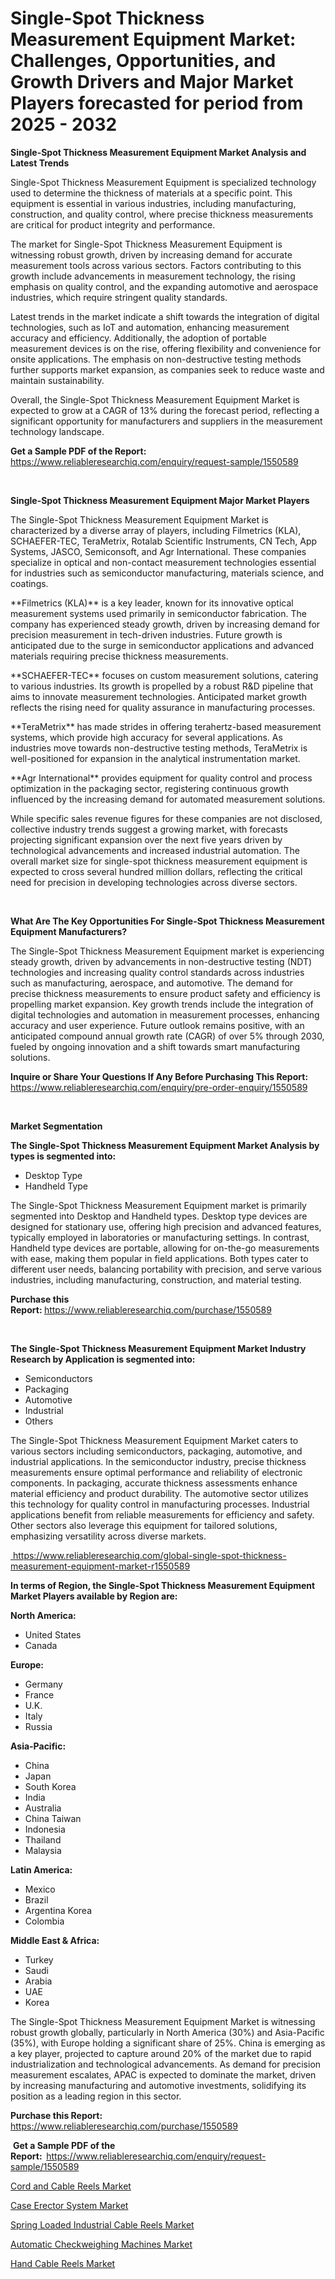 <p><h1>Single-Spot Thickness Measurement Equipment Market: Challenges, Opportunities, and Growth Drivers and Major Market Players forecasted for period from 2025 - 2032</h1></p><p><strong>Single-Spot Thickness Measurement Equipment Market Analysis and Latest Trends</strong></p>
<p><p>Single-Spot Thickness Measurement Equipment is specialized technology used to determine the thickness of materials at a specific point. This equipment is essential in various industries, including manufacturing, construction, and quality control, where precise thickness measurements are critical for product integrity and performance. </p><p>The market for Single-Spot Thickness Measurement Equipment is witnessing robust growth, driven by increasing demand for accurate measurement tools across various sectors. Factors contributing to this growth include advancements in measurement technology, the rising emphasis on quality control, and the expanding automotive and aerospace industries, which require stringent quality standards. </p><p>Latest trends in the market indicate a shift towards the integration of digital technologies, such as IoT and automation, enhancing measurement accuracy and efficiency. Additionally, the adoption of portable measurement devices is on the rise, offering flexibility and convenience for onsite applications. The emphasis on non-destructive testing methods further supports market expansion, as companies seek to reduce waste and maintain sustainability. </p><p>Overall, the Single-Spot Thickness Measurement Equipment Market is expected to grow at a CAGR of 13% during the forecast period, reflecting a significant opportunity for manufacturers and suppliers in the measurement technology landscape.</p></p>
<p><strong>Get a Sample PDF of the Report:&nbsp;</strong> <a href="https://www.reliableresearchiq.com/enquiry/request-sample/1550589?utm_campaign=1876&utm_medium=2&utm_source=Github&utm_content=ia&utm_term=11042025&utm_id=single-spot-thickness-measurement-equipment">https://www.reliableresearchiq.com/enquiry/request-sample/1550589</a></p>
<p>&nbsp;</p>
<p><strong>Single-Spot Thickness Measurement Equipment Major Market Players</strong></p>
<p><p>The Single-Spot Thickness Measurement Equipment Market is characterized by a diverse array of players, including Filmetrics (KLA), SCHAEFER-TEC, TeraMetrix, Rotalab Scientific Instruments, CN Tech, App Systems, JASCO, Semiconsoft, and Agr International. These companies specialize in optical and non-contact measurement technologies essential for industries such as semiconductor manufacturing, materials science, and coatings.</p><p>**Filmetrics (KLA)** is a key leader, known for its innovative optical measurement systems used primarily in semiconductor fabrication. The company has experienced steady growth, driven by increasing demand for precision measurement in tech-driven industries. Future growth is anticipated due to the surge in semiconductor applications and advanced materials requiring precise thickness measurements.</p><p>**SCHAEFER-TEC** focuses on custom measurement solutions, catering to various industries. Its growth is propelled by a robust R&D pipeline that aims to innovate measurement technologies. Anticipated market growth reflects the rising need for quality assurance in manufacturing processes.</p><p>**TeraMetrix** has made strides in offering terahertz-based measurement systems, which provide high accuracy for several applications. As industries move towards non-destructive testing methods, TeraMetrix is well-positioned for expansion in the analytical instrumentation market.</p><p>**Agr International** provides equipment for quality control and process optimization in the packaging sector, registering continuous growth influenced by the increasing demand for automated measurement solutions.</p><p>While specific sales revenue figures for these companies are not disclosed, collective industry trends suggest a growing market, with forecasts projecting significant expansion over the next five years driven by technological advancements and increased industrial automation. The overall market size for single-spot thickness measurement equipment is expected to cross several hundred million dollars, reflecting the critical need for precision in developing technologies across diverse sectors.</p></p>
<p>&nbsp;</p>
<p><strong>What Are The Key Opportunities For Single-Spot Thickness Measurement Equipment Manufacturers?</strong></p>
<p><p>The Single-Spot Thickness Measurement Equipment market is experiencing steady growth, driven by advancements in non-destructive testing (NDT) technologies and increasing quality control standards across industries such as manufacturing, aerospace, and automotive. The demand for precise thickness measurements to ensure product safety and efficiency is propelling market expansion. Key growth trends include the integration of digital technologies and automation in measurement processes, enhancing accuracy and user experience. Future outlook remains positive, with an anticipated compound annual growth rate (CAGR) of over 5% through 2030, fueled by ongoing innovation and a shift towards smart manufacturing solutions.</p></p>
<p><strong>Inquire or Share Your Questions If Any Before Purchasing This Report:</strong> <a href="https://www.reliableresearchiq.com/enquiry/pre-order-enquiry/1550589?utm_campaign=1876&utm_medium=2&utm_source=Github&utm_content=ia&utm_term=11042025&utm_id=single-spot-thickness-measurement-equipment">https://www.reliableresearchiq.com/enquiry/pre-order-enquiry/1550589</a></p>
<p>&nbsp;</p>
<p><strong>Market Segmentation</strong></p>
<p><strong>The Single-Spot Thickness Measurement Equipment Market Analysis by types is segmented into:</strong></p>
<p><ul><li>Desktop Type</li><li>Handheld Type</li></ul></p>
<p><p>The Single-Spot Thickness Measurement Equipment market is primarily segmented into Desktop and Handheld types. Desktop type devices are designed for stationary use, offering high precision and advanced features, typically employed in laboratories or manufacturing settings. In contrast, Handheld type devices are portable, allowing for on-the-go measurements with ease, making them popular in field applications. Both types cater to different user needs, balancing portability with precision, and serve various industries, including manufacturing, construction, and material testing.</p></p>
<p><strong>Purchase this Report:&nbsp;</strong><a href="https://www.reliableresearchiq.com/purchase/1550589?utm_campaign=1876&utm_medium=2&utm_source=Github&utm_content=ia&utm_term=11042025&utm_id=single-spot-thickness-measurement-equipment">https://www.reliableresearchiq.com/purchase/1550589</a></p>
<p>&nbsp;</p>
<p><strong>The Single-Spot Thickness Measurement Equipment Market Industry Research by Application is segmented into:</strong></p>
<p><ul><li>Semiconductors</li><li>Packaging</li><li>Automotive</li><li>Industrial</li><li>Others</li></ul></p>
<p><p>The Single-Spot Thickness Measurement Equipment Market caters to various sectors including semiconductors, packaging, automotive, and industrial applications. In the semiconductor industry, precise thickness measurements ensure optimal performance and reliability of electronic components. In packaging, accurate thickness assessments enhance material efficiency and product durability. The automotive sector utilizes this technology for quality control in manufacturing processes. Industrial applications benefit from reliable measurements for efficiency and safety. Other sectors also leverage this equipment for tailored solutions, emphasizing versatility across diverse markets.</p></p>
<p><a href="https://www.reliableresearchiq.com/global-single-spot-thickness-measurement-equipment-market-r1550589?utm_campaign=1876&utm_medium=2&utm_source=Github&utm_content=ia&utm_term=11042025&utm_id=single-spot-thickness-measurement-equipment">&nbsp;https://www.reliableresearchiq.com/global-single-spot-thickness-measurement-equipment-market-r1550589</a></p>
<p><strong>In terms of Region, the Single-Spot Thickness Measurement Equipment Market Players available by Region are:</strong></p>
<p>
    <p> <strong> North America: </strong>
        <ul>
            <li>United States</li>
            <li>Canada</li>
        </ul>
        </p> 
    <p> <strong> Europe: </strong>
        <ul>
            <li>Germany</li>
            <li>France</li>
            <li>U.K.</li>
            <li>Italy</li>
            <li>Russia</li>
        </ul>
        </p> 
    <p> <strong> Asia-Pacific: </strong>
        <ul>
            <li>China</li>
            <li>Japan</li>
            <li>South Korea</li>
            <li>India</li>
            <li>Australia</li>
            <li>China Taiwan</li>
            <li>Indonesia</li>
            <li>Thailand</li>
            <li>Malaysia</li>
        </ul>
        </p> 
    <p> <strong> Latin America: </strong>
        <ul>
            <li>Mexico</li>
            <li>Brazil</li>
            <li>Argentina Korea</li>
            <li>Colombia</li>
        </ul>
        </p> 
    <p> <strong> Middle East & Africa: </strong>
        <ul>
            <li>Turkey</li>
            <li>Saudi</li>
            <li>Arabia</li>
            <li>UAE</li>
            <li>Korea</li>
        </ul>
    </p>
    </p>
<p><p>The Single-Spot Thickness Measurement Equipment Market is witnessing robust growth globally, particularly in North America (30%) and Asia-Pacific (35%), with Europe holding a significant share of 25%. China is emerging as a key player, projected to capture around 20% of the market due to rapid industrialization and technological advancements. As demand for precision measurement escalates, APAC is expected to dominate the market, driven by increasing manufacturing and automotive investments, solidifying its position as a leading region in this sector.</p></p>
<p><strong>Purchase this Report: </strong><a href="https://www.reliableresearchiq.com/purchase/1550589?utm_campaign=1876&utm_medium=2&utm_source=Github&utm_content=ia&utm_term=11042025&utm_id=single-spot-thickness-measurement-equipment">https://www.reliableresearchiq.com/purchase/1550589</a></p>
<p>&nbsp;<strong>Get a Sample PDF of the Report:&nbsp;&nbsp;</strong><a href="https://www.reliableresearchiq.com/enquiry/request-sample/1550589?utm_campaign=1876&utm_medium=2&utm_source=Github&utm_content=ia&utm_term=11042025&utm_id=single-spot-thickness-measurement-equipment">https://www.reliableresearchiq.com/enquiry/request-sample/1550589</a></p>
<p><strong></strong></p>
<p><p><a href="https://github.com/diosohusch6x/Market-Research-Report-List-1/blob/main/cord-and-cable-reels-market.md?utm_campaign=1876&utm_medium=2&utm_source=Github&utm_content=ia&utm_term=11042025&utm_id=single-spot-thickness-measurement-equipment">Cord and Cable Reels Market</a></p><p><a href="https://github.com/oduorsarath9/Market-Research-Report-List-1/blob/main/case-erector-system-market.md?utm_campaign=1876&utm_medium=2&utm_source=Github&utm_content=ia&utm_term=11042025&utm_id=single-spot-thickness-measurement-equipment">Case Erector System Market</a></p><p><a href="https://github.com/camacrokesw2/Market-Research-Report-List-1/blob/main/spring-loaded-industrial-cable-reels-market.md?utm_campaign=1876&utm_medium=2&utm_source=Github&utm_content=ia&utm_term=11042025&utm_id=single-spot-thickness-measurement-equipment">Spring Loaded Industrial Cable Reels Market</a></p><p><a href="https://github.com/ildyduedu/Market-Research-Report-List-1/blob/main/automatic-checkweighing-machines-market.md?utm_campaign=1876&utm_medium=2&utm_source=Github&utm_content=ia&utm_term=11042025&utm_id=single-spot-thickness-measurement-equipment">Automatic Checkweighing Machines Market</a></p><p><a href="https://github.com/beberjuban9a/Market-Research-Report-List-1/blob/main/hand-cable-reels-market.md?utm_campaign=1876&utm_medium=2&utm_source=Github&utm_content=ia&utm_term=11042025&utm_id=single-spot-thickness-measurement-equipment">Hand Cable Reels Market</a></p></p>